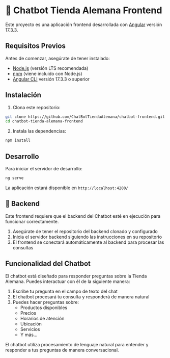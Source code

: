 # 🤖 Chatbot Tienda Alemana Frontend

Este proyecto es una aplicación frontend desarrollada con [Angular](https://angular.io/) versión 17.3.3.

## Requisitos Previos

Antes de comenzar, asegúrate de tener instalado:
- [Node.js](https://nodejs.org/) (versión LTS recomendada)
- [npm](https://www.npmjs.com/) (viene incluido con Node.js)
- [Angular CLI](https://angular.io/cli) versión 17.3.3 o superior

## Instalación

1. Clona este repositorio:
```bash
git clone https://github.com/ChatBotTiendaAlemana/chatbot-frontend.git
cd chatbot-tienda-alemana-frontend
```

2. Instala las dependencias:
```bash
npm install
```

## Desarrollo

Para iniciar el servidor de desarrollo:

```bash
ng serve
```

La aplicación estará disponible en `http://localhost:4200/`

## 🔧 Backend

Este frontend requiere que el backend del Chatbot esté en ejecución para funcionar correctamente. 

1. Asegúrate de tener el repositorio del backend clonado y configurado
2. Inicia el servidor backend siguiendo las instrucciones en su repositorio
3. El frontend se conectará automáticamente al backend para procesar las consultas

## Funcionalidad del Chatbot

El chatbot está diseñado para responder preguntas sobre la Tienda Alemana. Puedes interactuar con él de la siguiente manera:

1. Escribe tu pregunta en el campo de texto del chat
2. El chatbot procesará tu consulta y responderá de manera natural
3. Puedes hacer preguntas sobre:
   - Productos disponibles
   - Precios
   - Horarios de atención
   - Ubicación
   - Servicios
   - Y más...

El chatbot utiliza procesamiento de lenguaje natural para entender y responder a tus preguntas de manera conversacional.
